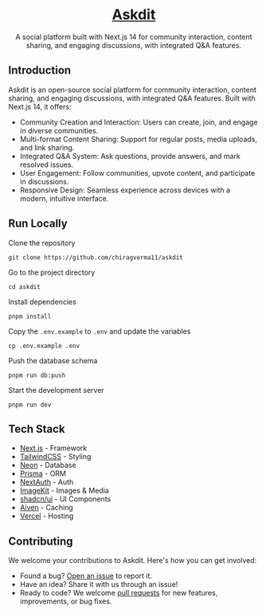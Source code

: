 <a href="https://askdit.chiragverma.dev">
    <h1 align="center">Askdit</h1>
</a>

<p align="center">
    A social platform built with Next.js 14 for community interaction, content sharing, and engaging discussions, with integrated Q&amp;A features.
</p>

## Introduction

Askdit is an open-source social platform for community interaction, content sharing, and engaging discussions, with integrated Q&A features. Built with Next.js 14, it offers:

- Community Creation and Interaction: Users can create, join, and engage in diverse communities.
- Multi-format Content Sharing: Support for regular posts, media uploads, and link sharing.
- Integrated Q&A System: Ask questions, provide answers, and mark resolved issues.
- User Engagement: Follow communities, upvote content, and participate in discussions.
- Responsive Design: Seamless experience across devices with a modern, intuitive interface.

## Run Locally

Clone the repository

```
git clone https://github.com/chiragverma11/askdit
```

Go to the project directory

```
cd askdit
```

Install dependencies

```
pnpm install
```

Copy the `.env.example` to `.env` and update the variables

```
cp .env.example .env
```

Push the database schema

```
pnpm run db:push
```

Start the development server

```
pnpm run dev
```

## Tech Stack

- [Next.js](https://nextjs.org/) - Framework
- [TailwindCSS](https://tailwindcss.com/) - Styling
- [Neon](https://neon.tech/) - Database
- [Prisma](https://prisma.io/) - ORM
- [NextAuth](https://next-auth.js.org/) - Auth
- [ImageKit](https://imagekit.io/) - Images & Media
- [shadcn/ui](https://ui.shadcn.com/) - UI Components
- [Aiven](https://aiven.io/) - Caching
- [Vercel](https://vercel.com/) - Hosting

## Contributing

We welcome your contributions to Askdit. Here's how you can get involved:

- Found a bug? [Open an issue](https://github.com/chiragverma11/askdit/issues/new) to report it.
- Have an idea? Share it with us through an issue!
- Ready to code? We welcome [pull requests](https://github.com/chiragverma11/askdit/pulls) for new features, improvements, or bug fixes.
